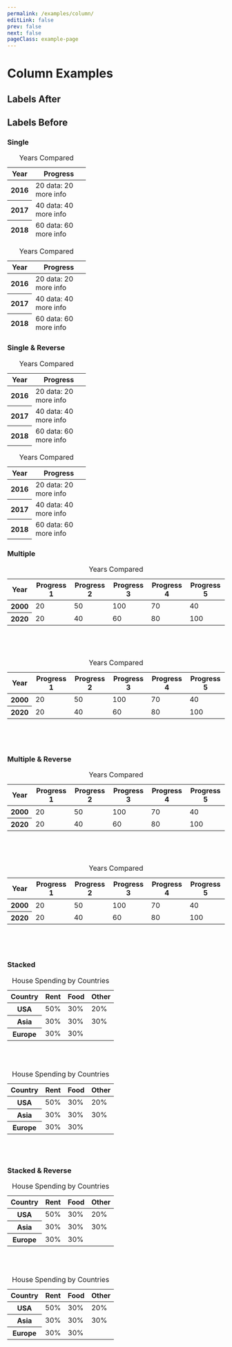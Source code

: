 ```yaml
---
permalink: /examples/column/
editLink: false
prev: false
next: false
pageClass: example-page
---
```


# Column Examples

<div class="examples">
  <h2>Labels After</h2>
  <h2>Labels Before</h2>
</div>

<h3>Single</h3>

<div class="examples">

  <table class="charts-css column show-data-on-hover show-primary-axis" style="height: 200px;">
    <caption>Years Compared</caption>
    <thead>
      <tr>
        <th>Year</th>
        <th>Progress</th>
      </tr>
    </thead>
    <tbody>
      <tr>
        <th scope="row"> 2016 </th>
        <td style="--size: 0.2"> <span class="data">20</span> <span class="tooltip">data: 20<br>more info</span> </td>
      </tr>
      <tr>
        <th scope="row"> 2017 </th>
        <td style="--size: 0.4"> <span class="data">40</span> <span class="tooltip">data: 40<br>more info</span> </td>
      </tr>
      <tr>
        <th scope="row"> 2018 </th>
        <td style="--size: 0.6"> <span class="data">60</span> <span class="tooltip">data: 60<br>more info</span> </td>
      </tr>
      <tr>
        <th scope="row"> 2019 </th>
        <td style="--size: 0.8"> <span class="data">80</span> <span class="tooltip">data: 80<br>more info</span> </td>
      </tr>
      <tr>
        <th scope="row"> 2020 </th>
        <td style="--size: 1"> <span class="data">100</span> <span class="tooltip">data: 100<br>more info</span> </td>
      </tr>
    </tbody>
  </table>

  <table class="charts-css column show-data-on-hover show-primary-axis labels-before" style="height: 200px;">
    <caption>Years Compared</caption>
    <thead>
      <tr>
        <th>Year</th>
        <th>Progress</th>
      </tr>
    </thead>
    <tbody>
      <tr>
        <th scope="row"> 2016 </th>
        <td style="--size: 0.2"> <span class="data">20</span> <span class="tooltip">data: 20<br>more info</span> </td>
      </tr>
      <tr>
        <th scope="row"> 2017 </th>
        <td style="--size: 0.4"> <span class="data">40</span> <span class="tooltip">data: 40<br>more info</span> </td>
      </tr>
      <tr>
        <th scope="row"> 2018 </th>
        <td style="--size: 0.6"> <span class="data">60</span> <span class="tooltip">data: 60<br>more info</span> </td>
      </tr>
      <tr>
        <th scope="row"> 2019 </th>
        <td style="--size: 0.8"> <span class="data">80</span> <span class="tooltip">data: 80<br>more info</span> </td>
      </tr>
      <tr>
        <th scope="row"> 2020 </th>
        <td style="--size: 1"> <span class="data">100</span> <span class="tooltip">data: 100<br>more info</span> </td>
      </tr>
    </tbody>
  </table>

</div>

<h3>Single & Reverse</h3>

<div class="examples">

  <table class="charts-css column show-data-on-hover show-primary-axis reverse-data" style="height: 200px;">
    <caption>Years Compared</caption>
    <thead>
      <tr>
        <th>Year</th>
        <th>Progress</th>
      </tr>
    </thead>
    <tbody>
      <tr>
        <th scope="row"> 2016 </th>
        <td style="--size: 0.2"> <span class="data">20</span> <span class="tooltip">data: 20<br>more info</span> </td>
      </tr>
      <tr>
        <th scope="row"> 2017 </th>
        <td style="--size: 0.4"> <span class="data">40</span> <span class="tooltip">data: 40<br>more info</span> </td>
      </tr>
      <tr>
        <th scope="row"> 2018 </th>
        <td style="--size: 0.6"> <span class="data">60</span> <span class="tooltip">data: 60<br>more info</span> </td>
      </tr>
      <tr>
        <th scope="row"> 2019 </th>
        <td style="--size: 0.8"> <span class="data">80</span> <span class="tooltip">data: 80<br>more info</span> </td>
      </tr>
      <tr>
        <th scope="row"> 2020 </th>
        <td style="--size: 1"> <span class="data">100</span> <span class="tooltip">data: 100<br>more info</span> </td>
      </tr>
    </tbody>
  </table>

  <table class="charts-css column show-data-on-hover show-primary-axis reverse-data labels-before" style="height: 200px;">
    <caption>Years Compared</caption>
    <thead>
      <tr>
        <th>Year</th>
        <th>Progress</th>
      </tr>
    </thead>
    <tbody>
      <tr>
        <th scope="row"> 2016 </th>
        <td style="--size: 0.2"> <span class="data">20</span> <span class="tooltip">data: 20<br>more info</span> </td>
      </tr>
      <tr>
        <th scope="row"> 2017 </th>
        <td style="--size: 0.4"> <span class="data">40</span> <span class="tooltip">data: 40<br>more info</span> </td>
      </tr>
      <tr>
        <th scope="row"> 2018 </th>
        <td style="--size: 0.6"> <span class="data">60</span> <span class="tooltip">data: 60<br>more info</span> </td>
      </tr>
      <tr>
        <th scope="row"> 2019 </th>
        <td style="--size: 0.8"> <span class="data">80</span> <span class="tooltip">data: 80<br>more info</span> </td>
      </tr>
      <tr>
        <th scope="row"> 2020 </th>
        <td style="--size: 1"> <span class="data">100</span> <span class="tooltip">data: 100<br>more info</span> </td>
      </tr>
    </tbody>
  </table>

</div>

<h3>Multiple</h3>

<div class="examples">

  <table class="charts-css column show-data-on-hover show-primary-axis show-data-axes multiple data-spacing-10" style="height: 200px;">
    <caption>Years Compared</caption>
    <thead>
      <tr>
        <th>Year</th>
        <th>Progress 1</th>
        <th>Progress 2</th>
        <th>Progress 3</th>
        <th>Progress 4</th>
        <th>Progress 5</th>
      </tr>
    </thead>
    <tbody>
      <tr>
        <th scope="row">2000</th>
        <td style="--size: 0.2;"> <span class="data"> 20 </span> </td>
        <td style="--size: 0.5;"> <span class="data"> 50 </span> </td>
        <td style="--size: 1.0;"> <span class="data"> 100 </span> </td>
        <td style="--size: 0.7;"> <span class="data"> 70 </span> </td>
        <td style="--size: 0.4;"> <span class="data"> 40 </span> </td>
      </tr>
      <tr>
        <th scope="row">2020</th>
        <td style="--size: 0.2;"> <span class="data"> 20 </span> </td>
        <td style="--size: 0.4;"> <span class="data"> 40 </span> </td>
        <td style="--size: 0.6;"> <span class="data"> 60 </span> </td>
        <td style="--size: 0.8;"> <span class="data"> 80 </span> </td>
        <td style="--size: 1.0;"> <span class="data"> 100 </span> </td>
      </tr>
    </tbody>
  </table>

  <table class="charts-css column show-data-on-hover show-primary-axis show-data-axes multiple data-spacing-10 labels-before" style="height: 200px;">
    <caption>Years Compared</caption>
    <thead>
      <tr>
        <th>Year</th>
        <th>Progress 1</th>
        <th>Progress 2</th>
        <th>Progress 3</th>
        <th>Progress 4</th>
        <th>Progress 5</th>
      </tr>
    </thead>
    <tbody>
      <tr>
        <th scope="row">2000</th>
        <td style="--size: 0.2;"> <span class="data"> 20 </span> </td>
        <td style="--size: 0.5;"> <span class="data"> 50 </span> </td>
        <td style="--size: 1.0;"> <span class="data"> 100 </span> </td>
        <td style="--size: 0.7;"> <span class="data"> 70 </span> </td>
        <td style="--size: 0.4;"> <span class="data"> 40 </span> </td>
      </tr>
      <tr>
        <th scope="row">2020</th>
        <td style="--size: 0.2;"> <span class="data"> 20 </span> </td>
        <td style="--size: 0.4;"> <span class="data"> 40 </span> </td>
        <td style="--size: 0.6;"> <span class="data"> 60 </span> </td>
        <td style="--size: 0.8;"> <span class="data"> 80 </span> </td>
        <td style="--size: 1.0;"> <span class="data"> 100 </span> </td>
      </tr>
    </tbody>
  </table>

</div>

<h3>Multiple & Reverse</h3>

<div class="examples">

  <table class="charts-css column show-data-on-hover show-primary-axis show-data-axes multiple data-spacing-10 reverse-data reverse-datasets" style="height: 200px;">
    <caption>Years Compared</caption>
    <thead>
      <tr>
        <th>Year</th>
        <th>Progress 1</th>
        <th>Progress 2</th>
        <th>Progress 3</th>
        <th>Progress 4</th>
        <th>Progress 5</th>
      </tr>
    </thead>
    <tbody>
      <tr>
        <th scope="row">2000</th>
        <td style="--size: 0.2;"> <span class="data"> 20 </span> </td>
        <td style="--size: 0.5;"> <span class="data"> 50 </span> </td>
        <td style="--size: 1.0;"> <span class="data"> 100 </span> </td>
        <td style="--size: 0.7;"> <span class="data"> 70 </span> </td>
        <td style="--size: 0.4;"> <span class="data"> 40 </span> </td>
      </tr>
      <tr>
        <th scope="row">2020</th>
        <td style="--size: 0.2;"> <span class="data"> 20 </span> </td>
        <td style="--size: 0.4;"> <span class="data"> 40 </span> </td>
        <td style="--size: 0.6;"> <span class="data"> 60 </span> </td>
        <td style="--size: 0.8;"> <span class="data"> 80 </span> </td>
        <td style="--size: 1.0;"> <span class="data"> 100 </span> </td>
      </tr>
    </tbody>
  </table>

  <table class="charts-css column show-data-on-hover show-primary-axis show-data-axes multiple data-spacing-10 reverse-data reverse-datasets labels-before" style="height: 200px;">
    <caption>Years Compared</caption>
    <thead>
      <tr>
        <th>Year</th>
        <th>Progress 1</th>
        <th>Progress 2</th>
        <th>Progress 3</th>
        <th>Progress 4</th>
        <th>Progress 5</th>
      </tr>
    </thead>
    <tbody>
      <tr>
        <th scope="row">2000</th>
        <td style="--size: 0.2;"> <span class="data"> 20 </span> </td>
        <td style="--size: 0.5;"> <span class="data"> 50 </span> </td>
        <td style="--size: 1.0;"> <span class="data"> 100 </span> </td>
        <td style="--size: 0.7;"> <span class="data"> 70 </span> </td>
        <td style="--size: 0.4;"> <span class="data"> 40 </span> </td>
      </tr>
      <tr>
        <th scope="row">2020</th>
        <td style="--size: 0.2;"> <span class="data"> 20 </span> </td>
        <td style="--size: 0.4;"> <span class="data"> 40 </span> </td>
        <td style="--size: 0.6;"> <span class="data"> 60 </span> </td>
        <td style="--size: 0.8;"> <span class="data"> 80 </span> </td>
        <td style="--size: 1.0;"> <span class="data"> 100 </span> </td>
      </tr>
    </tbody>
  </table>

</div>

<h3>Stacked</h3>

<div class="examples">

  <table class="charts-css column show-data-on-hover show-primary-axis show-10-secondary-axes data-spacing-5 multiple stacked" style="height: 200px;">
    <caption>House Spending by Countries</caption>
    <thead>
      <tr>
        <th>Country</th>
        <th>Rent</th>
        <th>Food</th>
        <th>Other</th>
      </tr>
    </thead>
    <tbody>
      <tr>
        <th scope="row">USA</th>
        <td style="--size: 0.5;"> <span class="data"> 50% </span> </td>
        <td style="--size: 0.3;"> <span class="data"> 30% </span> </td>
        <td style="--size: 0.2;"> <span class="data"> 20% </span> </td>
      </tr>
      <tr>
        <th scope="row">Asia</th>
        <td style="--size: 0.3;"> <span class="data"> 30% </span> </td>
        <td style="--size: 0.3;"> <span class="data"> 30% </span> </td>
        <td style="--size: 0.3;"> <span class="data"> 30% </span> </td>
      </tr>
      <tr>
        <th scope="row">Europe</th>
        <td style="--size: 0.3;"> <span class="data"> 30% </span> </td>
        <td style="--size: 0.3;"> <span class="data"> 30% </span> </td>
      </tr>
    </tbody>
  </table>

  <table class="charts-css column show-data-on-hover show-primary-axis show-10-secondary-axes data-spacing-5 multiple stacked labels-before" style="height: 200px;">
    <caption>House Spending by Countries</caption>
    <thead>
      <tr>
        <th>Country</th>
        <th>Rent</th>
        <th>Food</th>
        <th>Other</th>
      </tr>
    </thead>
    <tbody>
      <tr>
        <th scope="row">USA</th>
        <td style="--size: 0.5;"> <span class="data"> 50% </span> </td>
        <td style="--size: 0.3;"> <span class="data"> 30% </span> </td>
        <td style="--size: 0.2;"> <span class="data"> 20% </span> </td>
      </tr>
      <tr>
        <th scope="row">Asia</th>
        <td style="--size: 0.3;"> <span class="data"> 30% </span> </td>
        <td style="--size: 0.3;"> <span class="data"> 30% </span> </td>
        <td style="--size: 0.3;"> <span class="data"> 30% </span> </td>
      </tr>
      <tr>
        <th scope="row">Europe</th>
        <td style="--size: 0.3;"> <span class="data"> 30% </span> </td>
        <td style="--size: 0.3;"> <span class="data"> 30% </span> </td>
      </tr>
    </tbody>
  </table>

</div>

<h3>Stacked & Reverse</h3>

<div class="examples">

  <table class="charts-css column show-data-on-hover show-primary-axis show-10-secondary-axes data-spacing-5 multiple stacked reverse-datasets" style="height: 200px;">
    <caption>House Spending by Countries</caption>
    <thead>
      <tr>
        <th>Country</th>
        <th>Rent</th>
        <th>Food</th>
        <th>Other</th>
      </tr>
    </thead>
    <tbody>
      <tr>
        <th scope="row">USA</th>
        <td style="--size: 0.5;"> <span class="data"> 50% </span> </td>
        <td style="--size: 0.3;"> <span class="data"> 30% </span> </td>
        <td style="--size: 0.2;"> <span class="data"> 20% </span> </td>
      </tr>
      <tr>
        <th scope="row">Asia</th>
        <td style="--size: 0.3;"> <span class="data"> 30% </span> </td>
        <td style="--size: 0.3;"> <span class="data"> 30% </span> </td>
        <td style="--size: 0.3;"> <span class="data"> 30% </span> </td>
      </tr>
      <tr>
        <th scope="row">Europe</th>
        <td style="--size: 0.3;"> <span class="data"> 30% </span> </td>
        <td style="--size: 0.3;"> <span class="data"> 30% </span> </td>
      </tr>
    </tbody>
  </table>

  <table class="charts-css column show-data-on-hover show-primary-axis show-10-secondary-axes data-spacing-5 multiple stacked reverse-datasets labels-before" style="height: 200px;">
    <caption>House Spending by Countries</caption>
    <thead>
      <tr>
        <th>Country</th>
        <th>Rent</th>
        <th>Food</th>
        <th>Other</th>
      </tr>
    </thead>
    <tbody>
      <tr>
        <th scope="row">USA</th>
        <td style="--size: 0.5;"> <span class="data"> 50% </span> </td>
        <td style="--size: 0.3;"> <span class="data"> 30% </span> </td>
        <td style="--size: 0.2;"> <span class="data"> 20% </span> </td>
      </tr>
      <tr>
        <th scope="row">Asia</th>
        <td style="--size: 0.3;"> <span class="data"> 30% </span> </td>
        <td style="--size: 0.3;"> <span class="data"> 30% </span> </td>
        <td style="--size: 0.3;"> <span class="data"> 30% </span> </td>
      </tr>
      <tr>
        <th scope="row">Europe</th>
        <td style="--size: 0.3;"> <span class="data"> 30% </span> </td>
        <td style="--size: 0.3;"> <span class="data"> 30% </span> </td>
      </tr>
    </tbody>
  </table>

</div>

